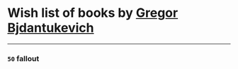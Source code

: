 # Wish list of books by [Gregor Bjdantukevich](https://plus.google.com/102763689513347752702)
---

### `50` fallout

